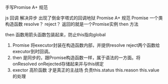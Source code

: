 手写Promise A+ 规范

js 回调 解决异步 出现了倒金字塔式的回调地狱
Promise A+ 规范
Promise 一个类 构造函数 resolve？ reject？
返回的就是一个Promise实例 then 方法

then   函数用箭头函数包装起来，防止this指向global

1. Promise 将executor封装在构造函数内部，并提供resolve reject两个函数给executor到时回调。
2. then 是同步的，跟Promise构造函数一样，属于语法的一方面。将onResolved onRejected存储起来并与this绑定
3. exector 高阶函数 才是真正的主战场 负责this.status this.reason this.value的处理